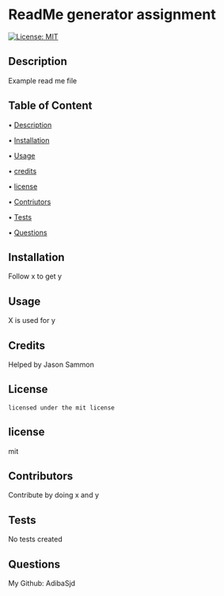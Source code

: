 # ReadMe generator assignment 
  [![License: MIT](https://img.shields.io/badge/License-MIT-yellow.svg)](https://opensource.org/licenses/MIT)

  ## Description 
  Example read me file 

  ## Table of Content 
  • [Description](#Description)

  • [Installation](#Installation)

  • [Usage](#Usage)

  • [credits](#Credits)
 
  • [license](#License)

  • [Contriutors](#Contributors)

  • [Tests](#Tests)

  • [Questions](#Questions)

  



  ## Installation
  Follow x to get y  

  ## Usage 
   X is used for y  

  ## Credits 
  Helped by Jason Sammon  

  ## License
    licensed under the mit license
  
  ## license
   mit
  
  ## Contributors
  Contribute by doing x and y  

  ## Tests
  No tests created    

  ## Questions
  My Github: AdibaSjd   
  
